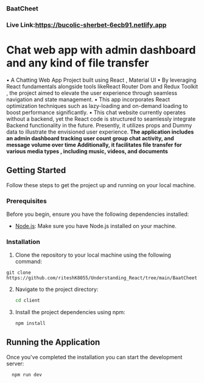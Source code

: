 ### BaatCheet


### Live Link:https://bucolic-sherbet-6ecb91.netlify.app

# Chat web app with admin dashboard and any kind of file transfer

• A Chatting Web App Project built using React , Material UI
• By leveraging React fundamentals alongside tools likeReact Router Dom and Redux Toolkit , the project aimed to
elevate the user experience through seamless navigation and state management.
• This app incorporates React optimization techniques such as lazy-loading and on-demand loading to boost
performance significantly.
• This chat website currently operates without a backend, yet the React code is structured to seamlessly integrate
Backend functionality in the future. Presently, it utilizes props and Dummy data to illustrate the envisioned user
experience.
**The application includes an admin dashboard tracking user count group chat activity, and message volume over time Additionally, it facilitates file transfer for various media types , including music, videos, and documents**
 

## Getting Started

Follow these steps to get the project up and running on your local machine.

### Prerequisites

Before you begin, ensure you have the following dependencies installed:

- [Node.js](https://nodejs.org/): Make sure you have Node.js installed on your machine.

### Installation

1. Clone the repository to your local machine using the following command:

```
git clone https://github.com/riteshK8055/Understanding_React/tree/main/BaatCheet

```

2. Navigate to the project directory:

   ```bash
   cd client

   ```

3. Install the project dependencies using npm:

   ```bash
   npm install
   ```





## Running the Application

Once you've completed the installation  you can start the development server:

```bash
  npm run dev
```


